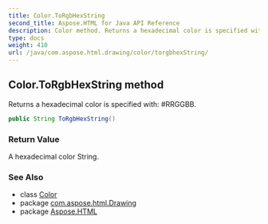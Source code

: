 ```yaml
---
title: Color.ToRgbHexString
second_title: Aspose.HTML for Java API Reference
description: Color method. Returns a hexadecimal color is specified with RRGGBB
type: docs
weight: 410
url: /java/com.aspose.html.drawing/color/torgbhexString/
---
```

## Color.ToRgbHexString method

Returns a hexadecimal color is specified with: #RRGGBB.

```java
public String ToRgbHexString()
```

### Return Value

A hexadecimal color String.

### See Also

* class [Color](../)
* package [com.aspose.html.Drawing](../../color/)
* package [Aspose.HTML](../../../)

